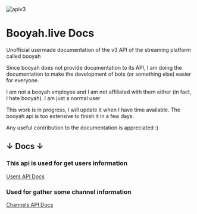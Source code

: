 ![apiv3](https://user-images.githubusercontent.com/61166695/129963654-8abb0486-2a0d-42a3-828b-8d604e6ace3b.png)

# Booyah.live Docs

Unofficial usermade documentation of the v3 API of the streaming platform called booyah

Since booyah does not provide documentation to its API, I am doing the documentation to make the development of bots (or something else) easier for everyone.

I am not a booyah employee and I am not affiliated with them either (in fact, I hate booyah). I am just a normal user

This work is in progress, I will update it when I have time available. The booyah api is too extensive to finish it in a few days.

Any useful contribution to the documentation is appreciated :)

## ↓ Docs ↓

### This api is used for get users information

[Users API Docs](./docs/users.md)

### Used for gather some channel information

[Channels API Docs](./docs/channels.md)
